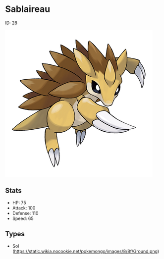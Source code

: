 # Sablaireau


ID: 28

![](https://raw.githubusercontent.com/PokeAPI/sprites/master/sprites/pokemon/other/official-artwork/28.png "Sablaireau")

## Stats


 - HP: 75
 - Attack: 100
 - Defense: 110
 - Speed: 65

## Types


 - Sol (https://static.wikia.nocookie.net/pokemongo/images/8/8f/Ground.png)
